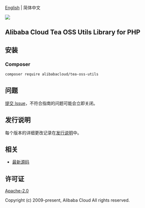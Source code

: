 [English](README.md) | 简体中文

![](https://aliyunsdk-pages.alicdn.com/icons/AlibabaCloud.svg)

## Alibaba Cloud Tea OSS Utils Library for PHP

## 安装

### Composer

```bash
composer require alibabacloud/tea-oss-utils
```

## 问题

[提交 Issue](https://github.com/aliyun/alibabacloud-oss-sdk/issues/new)，不符合指南的问题可能会立即关闭。

## 发行说明

每个版本的详细更改记录在[发行说明](./ChangeLog.txt)中。

## 相关

* [最新源码](https://github.com/aliyun/alibabacloud-oss-sdk)

## 许可证

[Apache-2.0](http://www.apache.org/licenses/LICENSE-2.0)

Copyright (c) 2009-present, Alibaba Cloud All rights reserved.
